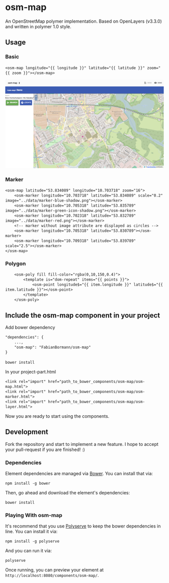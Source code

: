# osm-map

An OpenStreetMap polymer implementation. Based on OpenLayers (v3.3.0) and written in polymer 1.0 style.

## Usage

### Basic

	<osm-map longitude="{{ longitude }}" latitude="{{ latitude }}" zoom="{{ zoom }}"></osm-map>
	
![Alt text](data/screenshot.png "Screenshot of /demo/index.html")
	
### Marker

	<osm-map latitude="53.834089" longitude="10.703718" zoom="16">
		<osm-marker longitude="10.703718" latitude="53.834089" scale="0.2" image="../data/marker-blue-shadow.png"></osm-marker>
		<osm-marker longitude="10.705318" latitude="53.835789" image="../data/marker-green-icon-shadow.png"></osm-marker>
		<osm-marker longitude="10.702318" latitude="53.832789" image="../data/marker-red.png"></osm-marker>
		<!-- marker without image attribute are displayed as circles -->
		<osm-marker longitude="10.705318" latitude="53.830789"></osm-marker>
		<osm-marker longitude="10.709318" latitude="53.839789" scale="2.5"></osm-marker>
	</osm-map>

### Polygon

    	<osm-poly fill fill-color="rgba(0,10,150,0.4)">
        	<template is="dom-repeat" items="{{ points }}">
          		<osm-point longitude$="{{ item.longitude }}" latitude$="{{ item.latitude }}"></osm-point>
        	</template>
    	</osm-poly> 

## Include the osm-map component in your project

Add bower dependency

  	"dependencies": {
  		...,
    	"osm-map": "FabianBormann/osm-map"
  	}

	bower install
	
In your project-part.html

	<link rel="import" href="path_to_bower_components/osm-map/osm-map.html">
	<link rel="import" href="path_to_bower_components/osm-map/osm-marker.html">
	<link rel="import" href="path_to_bower_components/osm-map/osm-layer.html">

Now you are ready to start using the components.

## Development

Fork the repository and start to implement a new feature.
I hope to accept your pull-request if you are finished! :)

### Dependencies

Element dependencies are managed via [Bower](http://bower.io/). You can
install that via:

    npm install -g bower

Then, go ahead and download the element's dependencies:

    bower install

### Playing With osm-map

It's recommend that you use [Polyserve](https://github.com/PolymerLabs/polyserve) to keep the
bower dependencies in line. You can install it via:

    npm install -g polyserve

And you can run it via:

    polyserve

Once running, you can preview your element at `http://localhost:8080/components/osm-map/`.
